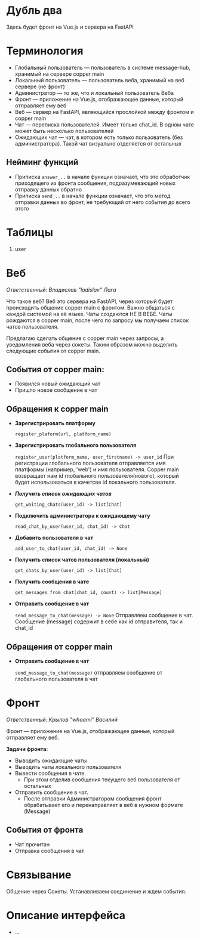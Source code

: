 # Дубль два
Здесь будет фронт на Vue.js и сервера на FastAPI
# Терминология
- Глобальный пользователь — пользователь в системе message-hub, хранимый на сервере copper main
- Локальный пользователь — пользователь веба, хранимый на веб сервере (не фронт)
- Администратор — то же, что и локальный пользователь Веба
- Фронт — приложение на Vue.js, отображающее данные, который отправляет ему веб
- Веб — сервер на FastAPI, являющийся прослойкой между фронтом и copper main
- Чат — переписка пользователей. Имеет только chat_id. В одном чате может быть несколько пользователей
- Ожидающих чат — чат, в котором есть только пользователь (без администратора). Такой чат визуально отделяется от остальных
## Нейминг функций
- Приписка `answer_..` в начале функции означает, что это обработчик приходящего из фронта сообщения, подразумевающий новых отправку данных обратно
- Приписка `send_..` в начале функции означает, что это метод отправки данных во фронт, не требующий от него события до всего этого

# Таблицы
1. user
# Веб
_Ответственный: Владислав "ladislav" Лага_

Что такое веб? Веб это сервера на FastAPI, через который будет происходить общение copper main с фронтом. Важно общаться с каждой системой на её языке.
Чаты создаются НЕ В ВЕБЕ. Чаты рождаются в copper main, после чего по запросу мы получаем список чатов пользователя.

Предлагаю сделать общение с copper main через запросы,
а уведомления веба через сокеты. Таким образом 
можно выделить следующие события от copper main.
## События от copper main:
* Появился новый ожидающий чат
* Пришло новое сообщение в чат
## Обращения к copper main
- **Зарегистрировать платформу**
    
    `register_plaform(url, platform_name)`
- **Зарегистрировать глобального пользователя**

    `register_user(platform_name, user_firstname) -> user_id` 
    При регистрации глобального пользователя отправляется имя платформы (например, 'web') и имя пользователя.
    Copper main возвращает нам id глобального пользователя(нового), который будет использоваться в качетсве id локального пользователя.
- ***Получить список ожидающих чатов***

    `get_waiting_chats(user_id) -> list[Chat]`
- **Подключить администратора к ожидающему чату**

    `read_chat_by_user(user_id, chat_id) -> Chat`
- **Добавить пользователя в чат**

    `add_user_to_chat(user_id, chat_id) -> None`
- **Получить список чатов пользователя (локальный)**

    `get_chats_by_user(user_id) -> list[Chat]`
- **Получить сообщения в чате**

    `get_messages_from_chat(chat_id, count) -> list[Message]`
- **Отправить сообщение в чат**

    `send_message_to_chat(message) -> None` Отправляем сообщение в чат. Сообщение (message) содержит в себе как id отправителя, так и chat_id
## Обращения от copper main
* **Отправить сообщение в чат**

  `send_message_to_chat(message)` отправляем сообщение от глобального пользователя в чат

# Фронт
_Ответственный: Крылов "whoami" Василий_

Фронт — приложение на Vue.js, отображающее данные, который отправляет ему веб.

**Задачи фронта:**
* Выводить ожидающие чаты
* Выводить чаты локального пользователя
* Вывести сообщения в чате.
  * При этом отделив сообщения текущего веб пользователя от остальных
* Отправить сообщение в чат. 
  * После отправки Администратором сообщения фронт обрабатывает его и перенаправляет в веб в нужном формате (Message)
## События от фронта
* Чат прочитан
* Отправка сообщения в чат
# Связывание
Общение через Сокеты. Устанавливаем соединение и ждем события.
# Описание интерфейса
* ...